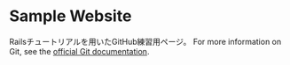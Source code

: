 # Sample Website

Railsチュートリアルを用いたGitHub練習用ページ。
For more information on Git, see the
[official Git documentation](https://git-scm.com/).